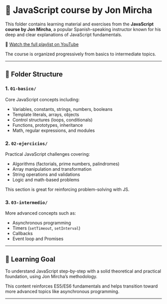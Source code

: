# 📘 JavaScript course by Jon Mircha

This folder contains learning material and exercises from the **JavaScript course by Jon Mircha**, a popular Spanish-speaking instructor known for his deep and clear explanations of JavaScript fundamentals.

🔗 [Watch the full playlist on YouTube](https://www.youtube.com/playlist?list=PLvq-jIkSeTUZ6QgYYO3MwG9EMqC-KoLXA)

The course is organized progressively from basics to intermediate topics.

---

## 📂 Folder Structure

### 1. `01-basico/`

Core JavaScript concepts including:

- Variables, constants, strings, numbers, booleans
- Template literals, arrays, objects
- Control structures (loops, conditionals)
- Functions, prototypes, inheritance
- Math, regular expressions, and modules

### 2. `02-ejercicios/`

Practical JavaScript challenges covering:

- Algorithms (factorials, prime numbers, palindromes)
- Array manipulation and transformation
- String operations and validations
- Logic and math-based problems

This section is great for reinforcing problem-solving with JS.

### 3. `03-intermedio/`

More advanced concepts such as:

- Asynchronous programming
- Timers (`setTimeout`, `setInterval`)
- Callbacks
- Event loop and Promises

---

## 🎯 Learning Goal

To understand JavaScript step-by-step with a solid theoretical and practical foundation, using Jon Mircha’s methodology.

This content reinforces ES5/ES6 fundamentals and helps transition toward more advanced topics like asynchronous programming.

---
